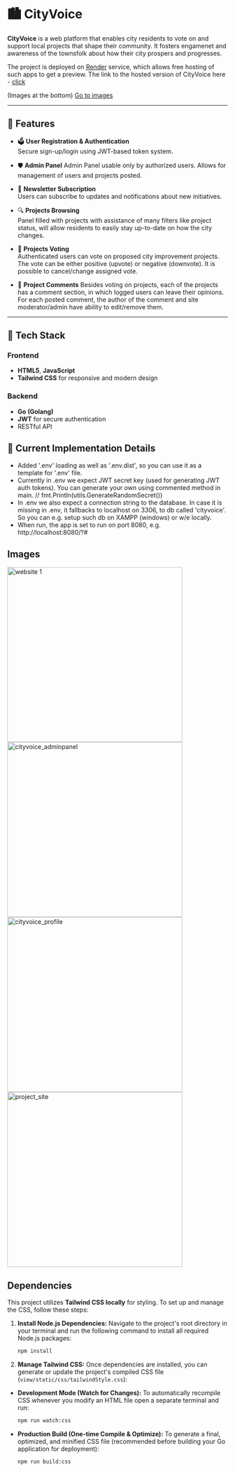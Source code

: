 # 🏙️ CityVoice

**CityVoice** is a web platform that enables city residents to vote on and support local projects that shape their community.
It fosters engamenet and awareness of the townsfolk about how their city prospers and progresses.

The project is deployed on [Render](https://render.com/) service, which allows free hosting of such apps to get a preview.
The link to the hosted version of CityVoice here - [click](https://cityvoice-9uwx.onrender.com/)

(Images at the bottom)
[Go to images](#images)

---

## 🌟 Features

- 🗳️ **User Registration & Authentication**  
  Secure sign-up/login using JWT-based token system.

- 🛡️ **Admin Panel**
  Admin Panel usable only by authorized users. Allows for management of users and projects posted.

- 📨 **Newsletter Subscription**  
  Users can subscribe to updates and notifications about new initiatives.

- 🔍 **Projects Browsing**  
  Panel filled with projects with assistance of many filters like project status, will allow
  residents to easily stay up-to-date on how the city changes.

- 📢 **Projects Voting**  
  Authenticated users can vote on proposed city improvement projects.
  The vote can be either positive (upvote) or negative (downvote). It is possible to cancel/change assigned vote.

- 💬 **Project Comments**
  Besides voting on projects, each of the projects has a comment section, in which logged users can leave
  their opinions. For each posted comment, the author of the comment and site moderator/admin have ability to edit/remove them.

---

## 🧰 Tech Stack

### Frontend
- **HTML5**, **JavaScript**
- **Tailwind CSS** for responsive and modern design

### Backend
- **Go (Golang)**
- **JWT** for secure authentication
- RESTful API

## 📝 Current Implementation Details
- Added '.env' loading as well as '.env.dist', so you can use it as a template for '.env' file. 
- Currently in .env we expect JWT secret key (used for generating JWT auth tokens). You can generate your own using commented method in main.
  // fmt.Println(utils.GenerateRandomSecret())
- In .env we also expect a connection string to the database. In case it is missing in .env, it fallbacks to localhost on 3306, to db called 'cityvoice'.
  So you can e.g. setup such db on XAMPP (windows) or w/e locally.
- When run, the app is set to run on port 8080, e.g. http://localhost:8080/?#

## Images
<img src="https://github.com/user-attachments/assets/e0fc4ac1-ef5b-40b2-99d3-44762ffe09ea" width="400" alt="website 1"/>
<img width="400" alt="cityvoice_adminpanel" src="https://github.com/user-attachments/assets/78e804b8-bc44-436e-ba41-7310cdf043f4" />
<img width="400" alt="cityvoice_profile" src="https://github.com/user-attachments/assets/59ea0872-ddc8-4f31-abe2-c479cbdcf26f" />
<img width="400" alt="project_site" src="https://github.com/user-attachments/assets/1ae6e61b-fd4b-4ac5-adfd-1ce8e2ea75fb" />

## Dependencies

This project utilizes **Tailwind CSS locally** for styling. To set up and manage the CSS, follow these steps:

1.  **Install Node.js Dependencies:**
    Navigate to the project's root directory in your terminal and run the following command to install all required Node.js packages:

    ```bash
    npm install
    ```

2.  **Manage Tailwind CSS:**
    Once dependencies are installed, you can generate or update the project's compiled CSS file (`view/static/css/tailwindStyle.css`):

  * **Development Mode (Watch for Changes):**
    To automatically recompile CSS whenever you modify an HTML file open a separate terminal and run:

      ```bash
      npm run watch:css
      ```

  * **Production Build (One-time Compile & Optimize):**
    To generate a final, optimized, and minified CSS file (recommended before building your Go application for deployment):

      ```bash
      npm run build:css
      ```
